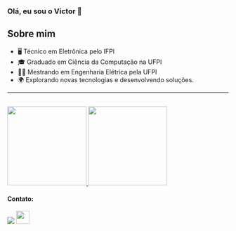 ### Olá, eu sou o Victor 👋

<p>

## Sobre mim

- 🖥️ Técnico em Eletrônica pelo IFPI
- 🎓 Graduado em Ciência da Computação na UFPI
- 👨‍🎓 Mestrando em Engenharia Elétrica pela UFPI
- 🌍 Explorando novas tecnologias e desenvolvendo soluções.

---
<br>

<a href="https://github.com/vic37get">
    <img height="180em" src="https://github-readme-stats.vercel.app/api?username=vic37get&count_private=true&show_icons=true&theme=light" />
    <img height="180em" src="https://github-readme-stats-eight-theta.vercel.app/api/top-langs/?username=vic37get&count_private=true&layout=compact&langs_count=8&theme=light"/>
</a>
</p>
          

#### Contato:
<div>
<a href="https://www.linkedin.com/in/victor-ribeiro-silvaa" target="_blank"><img src="https://img.shields.io/badge/-LinkedIn-%230077B5?style=for-the-badge&logo=linkedin&logoColor=white" target="_blank" rel="noopener noreferrer"></a>
<a href="https://huggingface.co/vic35get" target="_blank" rel="noopener noreferrer">
    <img src="http://huggingface.co/front/assets/huggingface_logo.svg" width="30" height="30">
</a>
</div>

